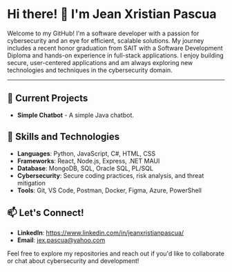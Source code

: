 # Hi there! 👋 I'm Jean Xristian Pascua

Welcome to my GitHub! I'm a software developer with a passion for cybersecurity and an eye for efficient, scalable solutions. My journey includes a recent honor graduation from SAIT with a Software Development Diploma and hands-on experience in full-stack applications. I enjoy building secure, user-centered applications and am always exploring new technologies and techniques in the cybersecurity domain.

---

## 🔭 Current Projects
- **Simple Chatbot** -  A simple Java chatbot.

## 🌱 Skills and Technologies
- **Languages**: Python, JavaScript, C#, HTML, CSS 
- **Frameworks**: React, Node.js, Express, .NET MAUI
- **Database**: MongoDB, SQL, Oracle SQL, PL/SQL 
- **Cybersecurity**: Secure coding practices, risk analysis, and threat mitigation
- **Tools**: Git, VS Code, Postman, Docker, Figma, Azure, PowerShell

## 📫 Let's Connect!
- **LinkedIn**: https://www.linkedin.com/in/jeanxristianpascua/
- **Email**: [jex.pascua@yahoo.com](mailto:jex.pascua@yahoo.com)

Feel free to explore my repositories and reach out if you'd like to collaborate or chat about cybersecurity and development!

